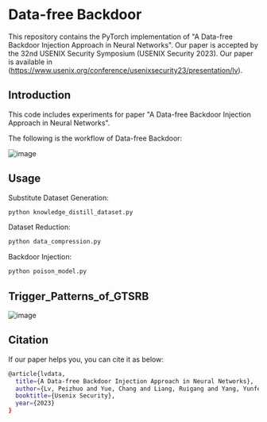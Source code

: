 # Data-free Backdoor
This repository contains the PyTorch implementation of "A Data-free Backdoor Injection Approach in Neural Networks". Our paper is accepted by the 32nd USENIX Security Symposium (USENIX Security 2023). Our paper is available in (https://www.usenix.org/conference/usenixsecurity23/presentation/lv).

## Introduction
This code includes experiments for paper "A Data-free Backdoor Injection Approach in Neural Networks".

The following is the workflow of Data-free Backdoor:

![image](https://github.com/lvpeizhuo/Data-free_Backdoor/blob/main/workflow.png)

## Usage
Substitute Dataset Generation:
```bash
python knowledge_distill_dataset.py
```
Dataset Reduction:
```bash
python data_compression.py
```
Backdoor Injection:
```bash
python poison_model.py
```

## Trigger_Patterns_of_GTSRB
![image](https://github.com/lvpeizhuo/Data-free_Backdoor/blob/main/Trigger_Patterns_of_GTSRB.png)


## Citation
If our paper helps you, you can cite it as below:
```bash
@article{lvdata,
  title={A Data-free Backdoor Injection Approach in Neural Networks},
  author={Lv, Peizhuo and Yue, Chang and Liang, Ruigang and Yang, Yunfei and Zhang, Shengzhi and Ma, Hualong and Chen, Kai}
  booktitle={Usenix Security},
  year={2023}
}
```
